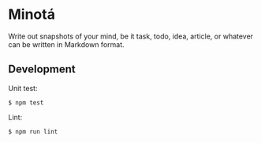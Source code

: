 # Minota&#x301;

Write out snapshots of your mind, be it task, todo, idea, article, or whatever can be written in Markdown format.

## Development

Unit test:

`$ npm test`

Lint:

`$ npm run lint`
